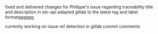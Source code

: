 fixed and delivered changes for Philippe's issue regarding traceability title and description in otc-api
adapted gitlab to the latest tag and label formatgggggg

currently working on issue ref detection in gitlab commit comments
